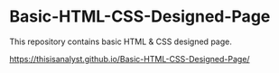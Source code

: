 # Basic-HTML-CSS-Designed-Page

This repository contains basic HTML & CSS designed page.

https://thisisanalyst.github.io/Basic-HTML-CSS-Designed-Page/
